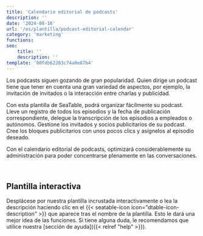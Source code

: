 ```yaml
---
title: 'Calendario editorial de podcasts'
description: ''
date: '2024-08-16'
url: '/es/plantilla/podcast-editorial-calendar'
category: 'marketing'
functions:
seo:
    title: ''
    description: ''
template: '00fdb62203c74a0e87b4'
---
```


Los podcasts siguen gozando de gran popularidad. Quien dirige un podcast tiene que tener en cuenta una gran variedad de aspectos, por ejemplo, la invitación de invitados o la interacción entre charlas y publicidad.

Con esta plantilla de SeaTable, podrá organizar fácilmente su podcast. Lleve un registro de todos los episodios y la fecha de publicación correspondiente, delegue la transcripción de los episodios a empleados o autónomos. Gestione los invitados y socios publicitarios de su podcast. Cree los bloques publicitarios con unos pocos clics y asígnelos al episodio deseado.

Con el calendario editorial de podcasts, optimizará considerablemente su administración para poder concentrarse plenamente en las conversaciones.

​

## Plantilla interactiva

Desplácese por nuestra plantilla incrustada interactivamente o lea la descripción haciendo clic en el {{< seatable-icon icon="dtable-icon-description" >}} que aparece tras el nombre de la plantilla. Esto le dará una mejor idea de las funciones. Si tiene alguna duda, le recomendamos que utilice nuestra [sección de ayuda]({{< relref "help" >}}).

